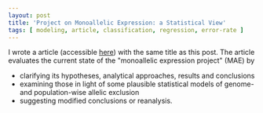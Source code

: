 ```yaml
---
layout: post
title: 'Project on Monoallelic Expression: a Statistical View'
tags: [ modeling, article, classification, regression, error-rate ]
---
```


I wrote a article (accessible [here][pdf]) with the same title as this post.
The article evaluates the current state of the "monoallelic expression project" (MAE) by

* clarifying its hypotheses, analytical approaches, results and conclusions
* examining those in light of some plausible statistical models of genome- and population-wise allelic exclusion
* suggesting modified conclusions or reanalysis.

[pdf]: /assets/projects/monoallelic-brain/2016-02-10-statistical-overview.pdf
